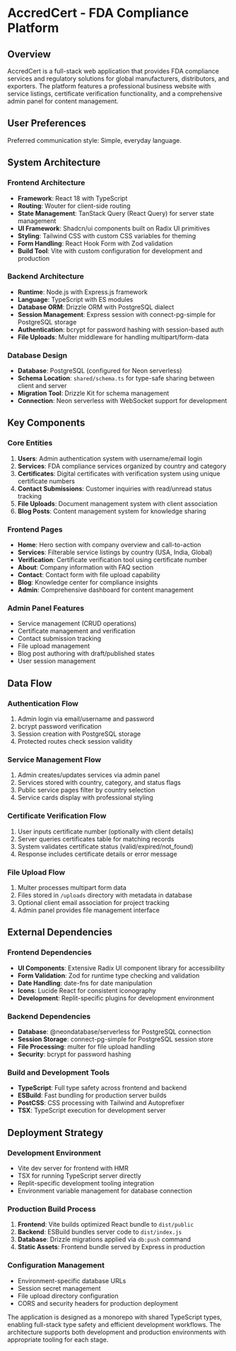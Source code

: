 # AccredCert - FDA Compliance Platform

## Overview

AccredCert is a full-stack web application that provides FDA compliance services and regulatory solutions for global manufacturers, distributors, and exporters. The platform features a professional business website with service listings, certificate verification functionality, and a comprehensive admin panel for content management.

## User Preferences

Preferred communication style: Simple, everyday language.

## System Architecture

### Frontend Architecture
- **Framework**: React 18 with TypeScript
- **Routing**: Wouter for client-side routing
- **State Management**: TanStack Query (React Query) for server state management
- **UI Framework**: Shadcn/ui components built on Radix UI primitives
- **Styling**: Tailwind CSS with custom CSS variables for theming
- **Form Handling**: React Hook Form with Zod validation
- **Build Tool**: Vite with custom configuration for development and production

### Backend Architecture
- **Runtime**: Node.js with Express.js framework
- **Language**: TypeScript with ES modules
- **Database ORM**: Drizzle ORM with PostgreSQL dialect
- **Session Management**: Express session with connect-pg-simple for PostgreSQL storage
- **Authentication**: bcrypt for password hashing with session-based auth
- **File Uploads**: Multer middleware for handling multipart/form-data

### Database Design
- **Database**: PostgreSQL (configured for Neon serverless)
- **Schema Location**: `shared/schema.ts` for type-safe sharing between client and server
- **Migration Tool**: Drizzle Kit for schema management
- **Connection**: Neon serverless with WebSocket support for development

## Key Components

### Core Entities
1. **Users**: Admin authentication system with username/email login
2. **Services**: FDA compliance services organized by country and category
3. **Certificates**: Digital certificates with verification system using unique certificate numbers
4. **Contact Submissions**: Customer inquiries with read/unread status tracking
5. **File Uploads**: Document management system with client association
6. **Blog Posts**: Content management system for knowledge sharing

### Frontend Pages
- **Home**: Hero section with company overview and call-to-action
- **Services**: Filterable service listings by country (USA, India, Global)
- **Verification**: Certificate verification tool using certificate number
- **About**: Company information with FAQ section
- **Contact**: Contact form with file upload capability
- **Blog**: Knowledge center for compliance insights
- **Admin**: Comprehensive dashboard for content management

### Admin Panel Features
- Service management (CRUD operations)
- Certificate management and verification
- Contact submission tracking
- File upload management
- Blog post authoring with draft/published states
- User session management

## Data Flow

### Authentication Flow
1. Admin login via email/username and password
2. bcrypt password verification
3. Session creation with PostgreSQL storage
4. Protected routes check session validity

### Service Management Flow
1. Admin creates/updates services via admin panel
2. Services stored with country, category, and status flags
3. Public service pages filter by country selection
4. Service cards display with professional styling

### Certificate Verification Flow
1. User inputs certificate number (optionally with client details)
2. Server queries certificates table for matching records
3. System validates certificate status (valid/expired/not_found)
4. Response includes certificate details or error message

### File Upload Flow
1. Multer processes multipart form data
2. Files stored in `/uploads` directory with metadata in database
3. Optional client email association for project tracking
4. Admin panel provides file management interface

## External Dependencies

### Frontend Dependencies
- **UI Components**: Extensive Radix UI component library for accessibility
- **Form Validation**: Zod for runtime type checking and validation
- **Date Handling**: date-fns for date manipulation
- **Icons**: Lucide React for consistent iconography
- **Development**: Replit-specific plugins for development environment

### Backend Dependencies
- **Database**: @neondatabase/serverless for PostgreSQL connection
- **Session Storage**: connect-pg-simple for PostgreSQL session store
- **File Processing**: multer for file upload handling
- **Security**: bcrypt for password hashing

### Build and Development Tools
- **TypeScript**: Full type safety across frontend and backend
- **ESBuild**: Fast bundling for production server builds
- **PostCSS**: CSS processing with Tailwind and Autoprefixer
- **TSX**: TypeScript execution for development server

## Deployment Strategy

### Development Environment
- Vite dev server for frontend with HMR
- TSX for running TypeScript server directly
- Replit-specific development tooling integration
- Environment variable management for database connection

### Production Build Process
1. **Frontend**: Vite builds optimized React bundle to `dist/public`
2. **Backend**: ESBuild bundles server code to `dist/index.js`
3. **Database**: Drizzle migrations applied via `db:push` command
4. **Static Assets**: Frontend bundle served by Express in production

### Configuration Management
- Environment-specific database URLs
- Session secret management
- File upload directory configuration
- CORS and security headers for production deployment

The application is designed as a monorepo with shared TypeScript types, enabling full-stack type safety and efficient development workflows. The architecture supports both development and production environments with appropriate tooling for each stage.